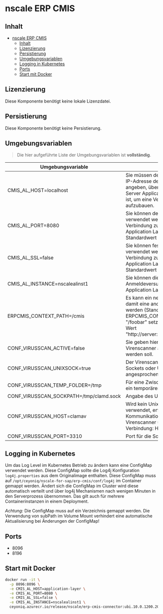 # nscale ERP CMIS

## Inhalt

- [nscale ERP CMIS](#nscale-erp-cmis)
  - [Inhalt](#inhalt)
  - [Lizenzierung](#lizenzierung)
  - [Persistierung](#persistierung)
  - [Umgebungsvariablen](#umgebungsvariablen)
  - [Logging in Kubernetes](#logging-in-kubernetes)
  - [Ports](#ports)
  - [Start mit Docker](#start-mit-docker)

## Lizenzierung

Diese Komponente benötigt keine lokale Lizenzdatei.

## Persistierung

Diese Komponente benötigt keine Persistierung.

## Umgebungsvariablen

>Die hier aufgeführte Liste der Umgebungsvariablen ist **vollständig**.

|Umgebungsvariable | Effekt |
|----|---|
|CMIS_AL_HOST=localhost|Sie müssen den Namen oder die IP-Adresse des Containers angeben, über den der nscale Server Application Layer erreichbar ist, um eine Verbindung aufzubauen.|
|CMIS_AL_PORT=8080 |Sie können den Port angeben, der verwendet werden soll, um eine Verbindung zu nscale Server Application Layer aufzubauen. Der Standardwert ist "8080".|
|CMIS_AL_SSL=false |Sie können festlegen, ob SSL verwendet werden soll, um eine Verbindung zu nscale Server Application Layer aufzubauen. Der Standardwert ist "false".|
|CMIS_AL_INSTANCE=nscalealinst1 |Sie können die Instanz für den Anmeldeversuch am nscale Server Application Layer auswählen.|
|ERPCMIS_CONTEXT_PATH=/cmis|Es kann ein neuer Context und damit eine andere URL gesetzt werden (Standard: /cmis). Beispiel: ERPCMIS_CONTEXT_PATH = "/foobar" setzt die URL auf den Wert "http://server:port/foobar/browser".
|CONF_VIRUSSCAN_ACTIVE=false|Sie geben hier an, ob ein Virenscanner angeschlossen werden soll.
|CONF_VIRUSSCAN_UNIXSOCK=true|Der Virenscanner kann über Sockets oder Unix Domain Socket angesprochen werden (Standard).
|CONF_VIRUSSCAN_TEMP_FOLDER=/tmp|Für eine Zwischenspeicherung wird ein temporärer Ordner angegeben.
|CONF_VIRUSSCAN_SOCKPATH=/tmp/clamd.sock|Angabe des Unix Domain Socket.
|CONF_VIRUSSCAN_HOST=clamav|Wird kein Unix Domain Socket verwendet, erfolgt die Kommunikation mit dem Virenscanner über eine Socket-Verbindung: Host:Port.
|CONF_VIRUSSCAN_PORT=3310|Port für die Socket-Verbindung.


## Logging in Kubernetes

Um das Log Level im Kubernetes Betrieb zu ändern kann eine ConfigMap verwendet werden. Diese ConfigMap sollte die Log4j 
Konfiguration ```log4j.properties``` aus dem Originalimage enthalten. 
Diese ConfigMap muss auf ```/opt/ceyoniq/nscale-for-sap/erp-cmis/conf/log4j``` im Container gemappt werden.
Ändert sich die ConfigMap im Cluster wird diese automatisch verteilt und über log4j Mechanismen nach wenigen Minuten in den
Serverprozess übernommen. Das gilt auch für mehrere Containerinstanzen in einem Deployment.

*Achtung:* Die ConfigMap muss auf ein Verzeichnis gemappt werden. Die Verwendung von subPath im Volume Mount verhindert eine automatische Aktualisierung bei Änderungen der ConfigMap!

## Ports

- 8096
- 8196

## Start mit Docker

```bash
docker run -it \
  -p 8096:8096 \
  -e CMIS_AL_HOST=application-layer \
  -e CMIS_AL_PORT=8080 \
  -e CMIS_AL_SSL=false \
  -e CMIS_AL_INSTANCE=nscalealinst1 \
  ceyoniq.azurecr.io/release/nscale/erp-cmis-connector:ubi.10.0.1200.2025052810
```
